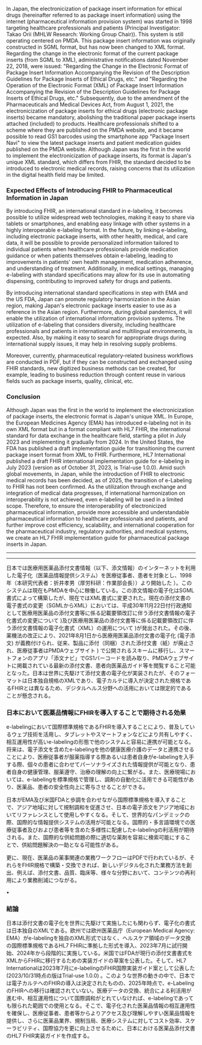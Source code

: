 In Japan, the electronicization of package insert information for ethical drugs (hereinafter referred to as package insert information) using the internet (pharmaceutical information provision system) was started in 1998 targeting healthcare professionals and patients (Principal Investigator: Takao Orii (MHLW Research: Working Group Chair)). This system is still operating centered on PMDA. This package insert information was originally constructed in SGML format, but has now been changed to XML format. Regarding the change in the electronic format of the current package inserts (from SGML to XML), administrative notifications dated November 22, 2018, were issued: "Regarding the Change in the Electronic Format of Package Insert Information Accompanying the Revision of the Description Guidelines for Package Inserts of Ethical Drugs, etc." and "Regarding the Operation of the Electronic Format (XML) of Package Insert Information Accompanying the Revision of the Description Guidelines for Package Inserts of Ethical Drugs, etc." Subsequently, due to the amendment of the Pharmaceuticals and Medical Devices Act, from August 1, 2021, the electronicization of package inserts for ethical drugs (electronic package inserts) became mandatory, abolishing the traditional paper package inserts attached (included) to products. Healthcare professionals shifted to a scheme where they are published on the PMDA website, and it became possible to read GS1 barcodes using the smartphone app "Package Insert Navi" to view the latest package inserts and patient medication guides published on the PMDA website. Although Japan was the first in the world to implement the electronicization of package inserts, its format is Japan's unique XML standard, which differs from FHIR, the standard decided to be introduced to electronic medical records, raising concerns that its utilization in the digital health field may be limited.

### Expected Effects of Introducing FHIR to Pharmaceutical Information in Japan

By introducing FHIR, an international standard in e-labeling, it becomes possible to utilize widespread web technologies, making it easy to share via tablets or smartphones, and enabling easy linkage with other systems in a highly interoperable e-labeling format. In the future, by linking e-labeling, including electronic package inserts, with other health, medical, and care data, it will be possible to provide personalized information tailored to individual patients when healthcare professionals provide medication guidance or when patients themselves obtain e-labeling, leading to improvements in patients' own health management, medication adherence, and understanding of treatment. Additionally, in medical settings, managing e-labeling with standard specifications may allow for its use in automating dispensing, contributing to improved safety for drugs and patients.

By introducing international standard specifications in step with EMA and the US FDA, Japan can promote regulatory harmonization in the Asian region, making Japan's electronic package inserts easier to use as a reference in the Asian region. Furthermore, during global pandemics, it will enable the utilization of international information provision systems. The utilization of e-labeling that considers diversity, including healthcare professionals and patients in international and multilingual environments, is expected. Also, by making it easy to search for appropriate drugs during international supply issues, it may help in resolving supply problems.

Moreover, currently, pharmaceutical regulatory-related business workflows are conducted in PDF, but if they can be constructed and exchanged using FHIR standards, new digitized business methods can be created, for example, leading to business reduction through content reuse in various fields such as package inserts, quality, clinical, etc.

### Conclusion

Although Japan was the first in the world to implement the electronicization of package inserts, the electronic format is Japan's unique XML. In Europe, the European Medicines Agency (EMA) has introduced e-labeling not in its own XML format but in a format compliant with HL7 FHIR, the international standard for data exchange in the healthcare field, starting a pilot in July 2023 and implementing it gradually from 2024. In the United States, the FDA has published a draft implementation guide for transitioning the current package insert format from XML to FHIR. Furthermore, HL7 International published a draft FHIR international implementation guide for e-labeling in July 2023 (version as of October 31, 2023, is Trial-use 1.0.0). Amid such global movements, in Japan, while the introduction of FHIR to electronic medical records has been decided, as of 2025, the transition of e-Labeling to FHIR has not been confirmed. As the utilization through exchange and integration of medical data progresses, if international harmonization on interoperability is not achieved, even e-labeling will be used in a limited scope. Therefore, to ensure the interoperability of electronicized pharmaceutical information, provide more accessible and understandable pharmaceutical information to healthcare professionals and patients, and further improve cost efficiency, scalability, and international cooperation for the pharmaceutical industry, regulatory authorities, and medical systems, we create an HL7 FHIR implementation guide for pharmaceutical package inserts in Japan.

---
---

日本では医療用医薬品添付文書情報（以下、添文情報）のインターネットを利用した電子化（医薬品情報提供システム）を医療従事者、患者を対象とし、1998年（本研究代表者：折井孝男（厚労科研：作業部会長））より開始した ）。このシステムは現在もPMDAを中心に稼働している。この添文情報の電子化はSGML書式によって構築したが、現在ではXML書式に変更された。現在の添付文書の電子書式の変更（SGMLからXML）においては、平成30年11月22日付行政通知として医療用医薬品の添付文書等に係る記載要領改訂に伴う添付文書情報の電子化書式の変更について  )及び医療用医薬品の添付文書等に係る記載要領改訂に伴う添付文書情報の電子化書式（XML）の運用について  )が発出された。その後、薬機法の改正により、2021年8月1日から医療用医薬品添付文書の電子化 (電子添文) が義務付けられ、従来、製品に添付（同梱）された添付文書（紙）が廃止され、医療従事者はPMDAウェブサイト ) で公開されるスキームに移行し、スマートフォンのアプリ「添文ナビ」でGS1バーコードを読み取り、PMDAウェブサイトに掲載されている最新の添付文書、患者向医薬品ガイド等を閲覧すること可能となった。日本は世界に先駆けて添付文書の電子化が実装されたが、そのフォーマットは日本独自規格のXMLであり、電子カルテに導入が決定された規格であるFHIRとは異なるため、デジタルへルス分野への活用においては限定的であることが懸念される。

### 日本において医薬品情報にFHIRを導入することで期待される効果

e-labelingにおいて国際標準規格であるFHIRを導入することにより、普及しているウェブ技術を活用し、タブレットやスマートフォンなどにより共有しやすく、相互運用性が高いe-labelingの形態で他のシステムと容易に連携が可能となる。将来は、電子添文を含めたe-labelingを他の健康医療介護のデータと連携させることにより、医療従事者が服薬指導する際あるいは患者自身がe-labelingを入手する際、個々の患者に合わせてパーソナライズされた情報提供が可能となり、患者自身の健康管理、服薬遵守、治療の理解の向上に繋がる。また、医療現場においては、e-labelingを標準規格で管理し、調剤の自動化に活用できる可能性があり、医薬品、患者の安全性向上に寄与させることができる。

日本がEMA及び米国FDAと歩調を合わせながら国際標準規格を導入することで、アジア地域に対して規制調和を促進させ、日本の電子添文をアジア地域においてリファレンスとして使用しやすくなる。そして、世界的なパンデミックの際、国際的な情報提供システムの活用が可能となる。国際的・多言語環境での医療従事者及びおよび患者等を含めた多様性に配慮したe-labelingの利活用が期待される。また、国際的な供給問題の際に適切な薬剤を容易に検索可能にすることで、供給問題解決の一助となる可能性がある。

更に、現在、医薬品の薬事関連の業務ワークフローはPDFで行われているが、それらをFHIR規格で構築・交換できれば、新しいデジタル化された業務方法を創出、例えば、添付文書、品質、臨床等、様々な分野において、コンテンツの再利用により業務削減につながる。

•	

### 結論

日本は添付文書の電子化を世界に先駆けて実施したにも関わらず、電子化の書式は日本独自のXMLである。欧州では欧州医薬品庁（European Medical Agency: EMA）がe-labelingを独自のXML形式ではなく、ヘルスケア領域のデータ交換の国際標準規格であるHL7 FHIRに準拠した形式を導入、2023年7月に試行開始、2024年から段階的に実施している。米国ではFDAが現行の添付文書書式をXMLからFHIRに移行するための実装ガイドの草案を公表した。そして、HL7 Internationalは2023年7月にe-labelingのFHIR国際実装ガイド案として公表した (2023/10/31時点の版はTrial-use 1.0.0)  。このような世界の動きの中で、日本では電子カルテへのFHIRの導入は決定されたものの、2025年時点で、e-LabelingのFHIRへの移行は確認されていない。医療データの交換、統合による利活用が進む中、相互運用性について国際調和がとれていなければ、e-labelingであっても限られた範囲での使用となる。そこで、電子化された医薬品情報の相互運用性を確保し、医療従事者、患者等からよりアクセス及び理解しやすい医薬品情報を提供し、さらに医薬品業界、規制当局、医療システムに対してコスト効率、スケーラビリティ、国際協力を更に向上させるために、日本における医薬品添付文書のHL7 FHIR実装ガイドを作成する。